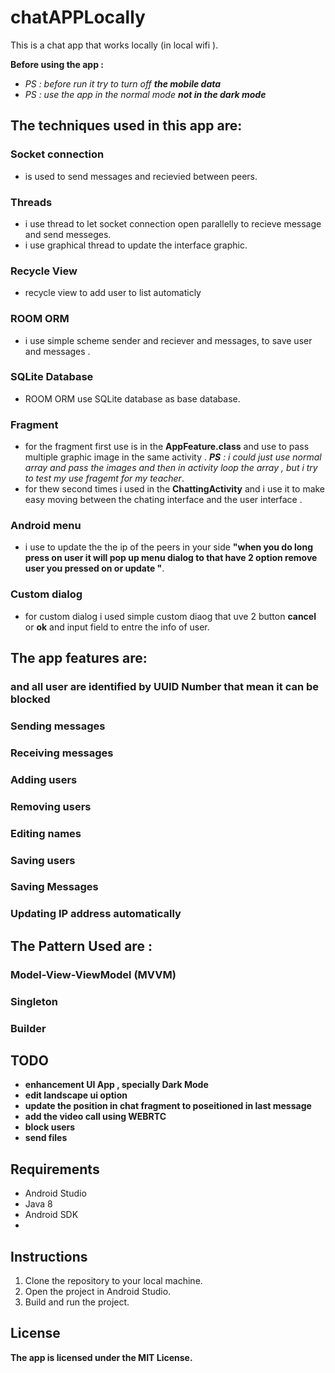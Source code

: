  # chatAPPLocally

This is a chat app that works locally (in local wifi ). 

  **Before using the app :**
  
 - *PS : before run it try to turn off **the mobile data***
 - *PS : use the app in the normal mode **not in the dark mode***
   
## The techniques used in this app are:

  ### Socket connection

  - is used to send messages and recievied between peers.
  
  ### Threads

  - i use thread to let socket connection open parallelly to recieve message and send messeges. 
  - i use graphical thread to update the interface graphic.
     
  ### Recycle View

  - recycle view to add user to list automaticly

  ### ROOM ORM

  - i use simple scheme sender and reciever and messages, to save user and messages .
     
  ### SQLite Database

  - ROOM ORM use SQLite database as base database.
      
  ### Fragment

  - for the fragment first use is in the **AppFeature.class** and use to pass multiple graphic image in the same activity . 
        ***PS** : i could just use normal array and pass the images and then in activity loop the array , but i try to test my use fragemt for my teacher*.
   - for thew second times i used in the **ChattingActivity** and i use it to make easy moving between the chating interface and the user interface .
  ### Android menu
  
  - i use  to update the the ip of the peers in your side **"when you do long press on user it will pop up menu dialog to that have 2 option remove user you pressed on or update "**.

  ### Custom dialog
  
  - for custom dialog i used simple custom diaog that uve 2 button **cancel** or **ok** and input field to entre the info of user.

## The app features are:

  ### and all user are identified by UUID Number that mean it can be blocked
  
  ### Sending messages
  
  ### Receiving messages
  
  ### Adding users
  
  ### Removing users
  
  ### Editing names
  
  ### Saving users
  
  ### Saving Messages
  
  ### Updating IP address automatically


## The Pattern Used are :

  ### Model-View-ViewModel (MVVM)
  
  ### Singleton
  
  ### Builder


## TODO

  - **enhancement UI App , specially Dark Mode**
  - **edit landscape ui option**
  - **update the position in chat fragment to poseitioned in last message**
  - **add the video call using WEBRTC**
  - **block users**
  - **send files**
    
## Requirements
  - Android Studio
  - Java 8
  - Android SDK
  - 
##  Instructions
  1. Clone the repository to your local machine.
  2. Open the project in Android Studio.
  3. Build and run the project.
## License
  **The app is licensed under the MIT License.**
